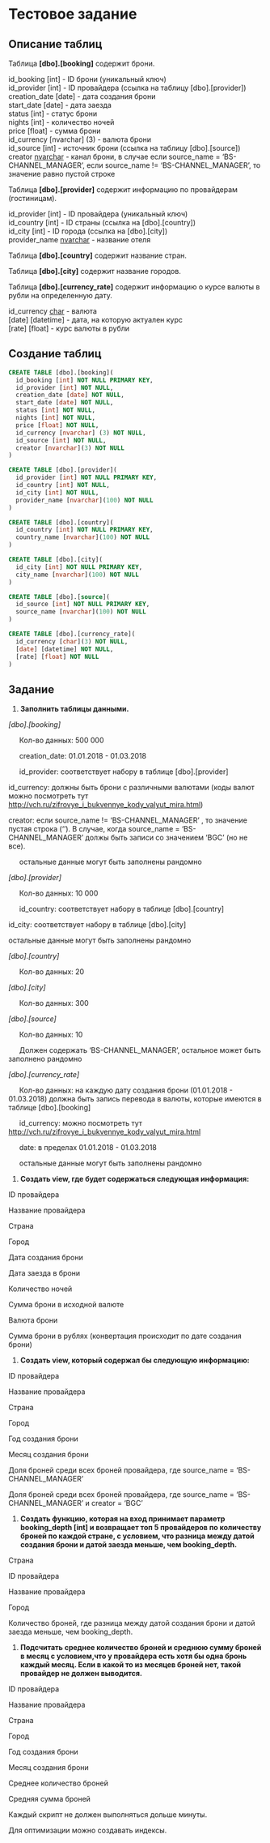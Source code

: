 # Тестовое задание

## Описание таблиц

Таблица **[dbo].[booking]** содержит брони.

id_booking [int]  - ID брони (уникальный ключ)  
id_provider [int] - ID провайдера (ссылка на таблицу [dbo].[provider])  
creation_date [date] - дата создания брони  
start_date [date] - дата заезда  
status [int] - статус брони  
nights [int] - количество ночей  
price [float] - сумма брони  
id_currency [nvarchar] (3) - валюта брони   
id_source [int] - источник брони (ссылка на таблицу [dbo].[source])  
creator [nvarchar](3) - канал брони, в случае если source\_name = ‘BS-CHANNEL\_MANAGER’, если source\_name != ‘BS-CHANNEL\_MANAGER’, то значение равно пустой строке

Таблица **[dbo].[provider]** содержит информацию по провайдерам (гостиницам).

id_provider [int] - ID провайдера (уникальный ключ)  
id_country [int] - ID страны (ссылка на [dbo].[country])  
id_city [int] - ID города (ссылка на [dbo].[city])  
provider_name [nvarchar](100) - название отеля

Таблица **[dbo].[country]** содержит название стран.

Таблица **[dbo].[city]** содержит название городов.

Таблица **[dbo].[currency\_rate]** содержит информацию о курсе валюты в рубли на определенную дату.

id_currency [char](3) - валюта  
[date] [datetime] - дата, на которую актуален курс  
[rate] [float] - курс валюты в рубли

## Создание таблиц

```sql
CREATE TABLE [dbo].[booking](  
  id_booking [int] NOT NULL PRIMARY KEY,  
  id_provider [int] NOT NULL,  
  creation_date [date] NOT NULL,  
  start_date [date] NOT NULL,  
  status [int] NOT NULL,  
  nights [int] NOT NULL,  
  price [float] NOT NULL,  
  id_currency [nvarchar] (3) NOT NULL,  
  id_source [int] NOT NULL,  
  creator [nvarchar](3) NOT NULL  
)
```
```sql
CREATE TABLE [dbo].[provider](  
  id_provider [int] NOT NULL PRIMARY KEY,  
  id_country [int] NOT NULL,  
  id_city [int] NOT NULL,  
  provider_name [nvarchar](100) NOT NULL  
)
```
```sql
CREATE TABLE [dbo].[country](  
  id_country [int] NOT NULL PRIMARY KEY,  
  country_name [nvarchar](100) NOT NULL  
)
```
```sql
CREATE TABLE [dbo].[city](  
  id_city [int] NOT NULL PRIMARY KEY,  
  city_name [nvarchar](100) NOT NULL  
)
```
```sql
CREATE TABLE [dbo].[source](  
  id_source [int] NOT NULL PRIMARY KEY,  
  source_name [nvarchar](100) NOT NULL  
)
```
```sql
CREATE TABLE [dbo].[currency_rate](  
  id_currency [char](3) NOT NULL,  
  [date] [datetime] NOT NULL,  
  [rate] [float] NOT NULL  
)
```

## Задание

1) **Заполнить таблицы данными.**

*[dbo].[booking]* 

`	`Кол-во данных: 500 000

`	`creation\_date: 01.01.2018 - 01.03.2018

`	`id\_provider: соответствует набору в таблице [dbo].[provider]

id\_currency: должны быть брони с различными валютами (коды валют можно посмотреть тут <http://vch.ru/zifrovye_i_bukvennye_kody_valyut_mira.html>)

creator:  если source\_name != ‘BS-CHANNEL\_MANAGER’ , то значение пустая строка (‘’). В случае, когда source\_name = ‘BS-CHANNEL\_MANAGER’ должы быть записи со значением ‘BGC’ (но не все).

`	`остальные данные могут быть заполнены рандомно

*[dbo].[provider]*

`	`Кол-во данных: 10 000

`	`id\_country: соответствует набору в таблице [dbo].[country]

id\_city: соответствует набору в таблице [dbo].[city]

остальные данные могут быть заполнены рандомно

*[dbo].[country]*

`	`Кол-во данных: 20

*[dbo].[city]*

`	`Кол-во данных: 300

*[dbo].[source]*

`	`Кол-во данных: 10

`	`Должен содержать ‘BS-CHANNEL\_MANAGER’, остальное может быть заполнено рандомно

*[dbo].[currency\_rate]*

`	`Кол-во данных: на каждую дату создания брони (01.01.2018 - 01.03.2018) должна быть запись перевода в валюты, которые имеются в таблице [dbo].[booking]

`	`id\_currency: можно посмотреть тут <http://vch.ru/zifrovye_i_bukvennye_kody_valyut_mira.html>

`	`date: в пределах 01.01.2018 - 01.03.2018

`	`остальные данные могут быть заполнены рандомно

1) **Создать view, где будет содержаться следующая информация:**

ID провайдера

Название провайдера

Страна

Город

Дата создания брони

Дата заезда в брони

Количество ночей

Сумма брони в исходной валюте

Валюта брони

Сумма брони в рублях (конвертация происходит по дате создания брони)

1) **Создать view, который содержал бы следующую информацию:**

ID провайдера

Название провайдера

Страна

Город

Год создания брони

Месяц создания брони

Доля броней среди всех броней провайдера, где source\_name =  ‘BS-CHANNEL\_MANAGER’

Доля броней среди всех броней провайдера, где source\_name =  ‘BS-CHANNEL\_MANAGER’ и creator = ‘BGC’ 

1) **Создать функцию, которая на вход принимает параметр booking\_depth [int] и возвращает топ 5 провайдеров по количеству броней по каждой стране, с условием, что разница между датой создания брони и датой заезда меньше, чем booking\_depth.**

Страна

ID провайдера

Название провайдера

Город

Количество броней, где разница между датой создания брони и датой заезда меньше, чем booking\_depth.

1) **Подсчитать среднее количество броней и среднюю сумму броней в месяц с условием,что у провайдера есть хотя бы одна бронь каждый месяц. Если в какой то из месяцев броней нет, такой провайдер не должен выводится.**

ID провайдера

Название провайдера

Страна

Город

Год создания брони

Месяц создания брони

Среднее количество броней

Средняя сумма броней

Каждый скрипт не должен выполняться дольше минуты. 

Для оптимизации можно создавать индексы.
